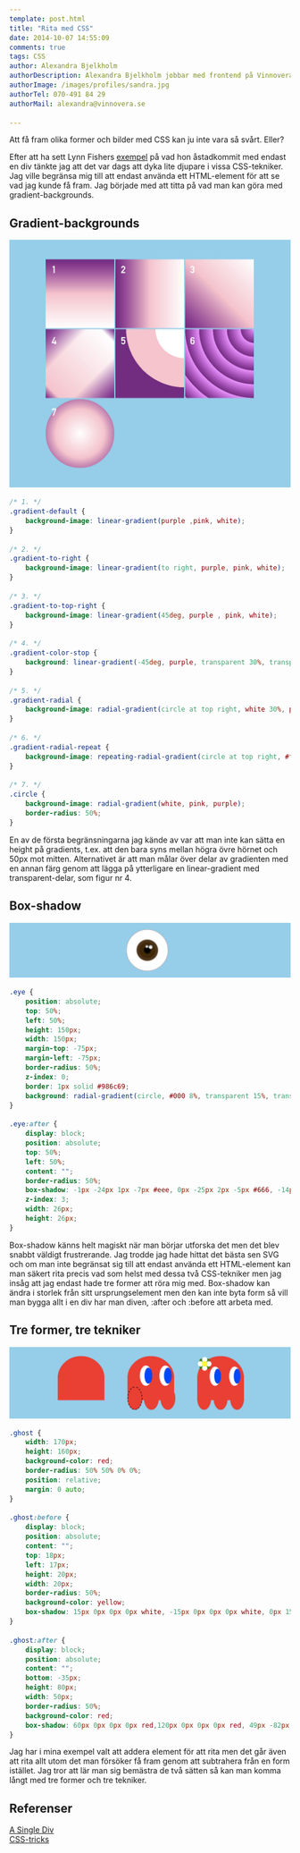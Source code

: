 ```yaml
---
template: post.html
title: "Rita med CSS"
date: 2014-10-07 14:55:09 
comments: true
tags: CSS
author: Alexandra Bjelkholm
authorDescription: Alexandra Bjelkholm jobbar med frontend på Vinnovera.
authorImage: /images/profiles/sandra.jpg
authorTel: 070-491 84 29
authorMail: alexandra@vinnovera.se

---
```


Att få fram olika former och bilder med CSS kan ju inte vara så svårt. Eller?

<!--more-->

Efter att ha sett Lynn Fishers [exempel][0] på vad hon åstadkommit med endast en div tänkte jag att det var dags att dyka lite djupare i vissa CSS-tekniker. Jag ville begränsa mig till att endast använda ett HTML-element för att se vad jag kunde få fram. Jag började med att titta på vad man kan göra med gradient-backgrounds.

## Gradient-backgrounds

![Gradients][00]  

```css
/* 1. */
.gradient-default {
	background-image: linear-gradient(purple ,pink, white);
}

/* 2. */
.gradient-to-right {
	background-image: linear-gradient(to right, purple, pink, white);
}

/* 3. */
.gradient-to-top-right {
	background-image: linear-gradient(45deg, purple , pink, white);
}

/* 4. */
.gradient-color-stop {
	background: linear-gradient(-45deg, purple, transparent 30%, transparent 70%, purple), linear-gradient(45deg, purple, pink 10%, white 90%, purple);
}

/* 5. */
.gradient-radial {
	background-image: radial-gradient(circle at top right, white 30%, pink 30%, pink 60%, purple 60%);
}

/* 6. */
.gradient-radial-repeat {
	background-image: repeating-radial-gradient(circle at top right, #fb7afb, purple 50px);
}

/* 7. */
.circle {
	background-image: radial-gradient(white, pink, purple);
	border-radius: 50%;
}
```

En av de första begränsningarna jag kände av var att man inte kan sätta en height på gradients, t.ex. att den bara syns mellan högra övre hörnet och 50px mot mitten. Alternativet är att man målar över delar av gradienten med en annan färg genom att lägga på ytterligare en linear-gradient med transparent-delar, som figur nr 4.

## Box-shadow

![Box shadow][01]

```css
.eye {
	position: absolute;
	top: 50%;
	left: 50%;
	height: 150px;
	width: 150px;
	margin-top: -75px;
	margin-left: -75px;
	border-radius: 50%;
	z-index: 0;
	border: 1px solid #986c69;
	background: radial-gradient(circle, #000 8%, transparent 15%, transparent 29%, rgba(61,39,18,0.7) 33%, transparent 38%), radial-gradient(circle, #543808, #432501 25%, #715432 35%, white 38%);
}

.eye:after {
	display: block;
	position: absolute;
	top: 50%;
	left: 50%;
	content: "";
	border-radius: 50%;
	box-shadow: -1px -24px 1px -7px #eee, 0px -25px 2px -5px #666, -14px -26px 1px -9px #eee, -15px -27px 2px -7px #666;
	z-index: 3;
	width: 26px;
	height: 26px;
}
```

Box-shadow känns helt magiskt när man börjar utforska det men det blev snabbt väldigt frustrerande. Jag trodde jag hade hittat det bästa sen SVG och om man inte begränsat sig till att endast använda ett HTML-element kan man säkert rita precis vad som helst med dessa två CSS-tekniker men jag insåg att jag endast hade tre former att röra mig med. Box-shadow kan ändra i storlek från sitt ursprungselement men den kan inte byta form så vill man bygga allt i en div har man diven, :after och :before att arbeta med.

## Tre former, tre tekniker

![Shapes][02]

```css
.ghost {
	width: 170px;
	height: 160px;
	background-color: red;
	border-radius: 50% 50% 0% 0%;
	position: relative;
	margin: 0 auto;
}

.ghost:before {
	display: block;
	position: absolute;
	content: "";
	top: 18px;
	left: 17px;
	height: 20px;
	width: 20px;
	border-radius: 50%;
	background-color: yellow;
	box-shadow: 15px 0px 0px 0px white, -15px 0px 0px 0px white, 0px 15px 0px 0px white, 0px -15px 0px 0px white, 11px -11px 0px -2px green, -11px -11px 0px -2px green, -11px 11px 0px -2px green, 11px 11px 0px -2px green;
}

.ghost:after {
	display: block;
	position: absolute;
	content: "";
	bottom: -35px;
	height: 80px;
	width: 50px;
	border-radius: 50%;
	background-color: red;
	box-shadow: 60px 0px 0px 0px red,120px 0px 0px 0px red, 49px -82px 0px -13px blue, 40px -82px 0px -5px white, 120px -82px 0px -13px blue, 111px -82px 0px -5px white;
}
```

Jag har i mina exempel valt att addera element för att rita men det går även att rita allt utom det man försöker få fram genom att subtrahera från en form istället. Jag tror att lär man sig bemästra de två sätten så kan man komma långt med tre former och tre tekniker.

## Referenser
[A Single Div][0]   
[CSS-tricks][1]

[0]: http://a.singlediv.com/
[1]: http://css-tricks.com/css3-gradients/

[00]: /images/content/posts/rita-med-css/gradients.jpg
[01]: /images/content/posts/rita-med-css/eye.jpg
[02]: /images/content/posts/rita-med-css/ghost.jpg